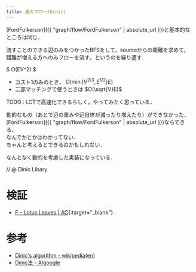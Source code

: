 ```yaml
---
title: 最大フロー(Dinic)
---
```


[FordFulkerson]({{ "graph/flow/FordFulkerson" | absolute_url }})と基本的なところは同じ．

流すことのできる辺のみをつかったBFSをして，sourceからの距離を求めて，  
距離が増える方へのみフローを流す，というのを繰り返す．

$ O(EV^2) $

* コスト1のみのとき， $O(\min\{V^{2/3}, E^{1/2}\}E)$
* 二部マッチングで使うときは $O(\sqrt{V}E)$

TODO : LCTで高速化できるらしく，やってみたく思っている．

動的なもの（あとで辺の重みや辺自体が減ったり増えたり）ができなかった．  
[FordFulkerson]({{ "graph/flow/FordFulkerson" | absolute_url }})ならできる．  
なんでかとかはわかってない．  
ちゃんと考えるとできるのかもしれない．

なんとなく動的を考慮した実装になっている．

// @ Dinic Libary

# 検証

* [F - Lotus Leaves \| AC](https://beta.atcoder.jp/contests/arc074/submissions/2141547){:target="_blank"}<!--_-->


# 参考

* [Dinic's algorithm - wikipedia(en)](https://en.wikipedia.org/wiki/Dinic%27s_algorithm)
* [Dinic法 - Algoogle](http://algoogle.hadrori.jp/algorithm/dinic.html)

